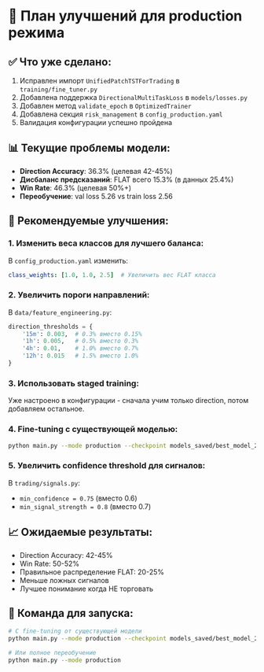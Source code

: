 # 🎯 План улучшений для production режима

## ✅ Что уже сделано:
1. Исправлен импорт `UnifiedPatchTSTForTrading` в `training/fine_tuner.py`
2. Добавлена поддержка `DirectionalMultiTaskLoss` в `models/losses.py`
3. Добавлен метод `validate_epoch` в `OptimizedTrainer`
4. Добавлена секция `risk_management` в `config_production.yaml`
5. Валидация конфигурации успешно пройдена

## 📊 Текущие проблемы модели:
- **Direction Accuracy**: 36.3% (целевая 42-45%)
- **Дисбаланс предсказаний**: FLAT всего 15.3% (в данных 25.4%)
- **Win Rate**: 46.3% (целевая 50%+)
- **Переобучение**: val loss 5.26 vs train loss 2.56

## 🚀 Рекомендуемые улучшения:

### 1. Изменить веса классов для лучшего баланса:
В `config_production.yaml` изменить:
```yaml
class_weights: [1.0, 1.0, 2.5]  # Увеличить вес FLAT класса
```

### 2. Увеличить пороги направлений:
В `data/feature_engineering.py`:
```python
direction_thresholds = {
    '15m': 0.003,  # 0.3% вместо 0.15%
    '1h': 0.005,   # 0.5% вместо 0.3%
    '4h': 0.01,    # 1.0% вместо 0.7%
    '12h': 0.015   # 1.5% вместо 1.0%
}
```

### 3. Использовать staged training:
Уже настроено в конфигурации - сначала учим только direction, потом добавляем остальное.

### 4. Fine-tuning с существующей моделью:
```bash
python main.py --mode production --checkpoint models_saved/best_model_20250711_122219.pth
```

### 5. Увеличить confidence threshold для сигналов:
В `trading/signals.py`:
- `min_confidence = 0.75` (вместо 0.6)
- `min_signal_strength = 0.8` (вместо 0.7)

## 📈 Ожидаемые результаты:
- Direction Accuracy: 42-45%
- Win Rate: 50-52%
- Правильное распределение FLAT: 20-25%
- Меньше ложных сигналов
- Лучшее понимание когда НЕ торговать

## 🔧 Команда для запуска:
```bash
# С fine-tuning от существующей модели
python main.py --mode production --checkpoint models_saved/best_model_20250711_122219.pth

# Или полное переобучение
python main.py --mode production
```